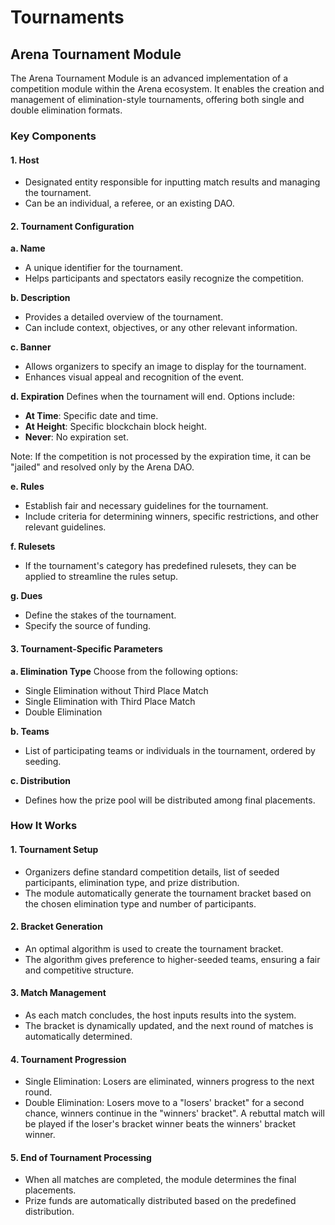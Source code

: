 # Tournaments

## Arena Tournament Module

The Arena Tournament Module is an advanced implementation of a competition module within the Arena ecosystem. It enables the creation and management of elimination-style tournaments, offering both single and double elimination formats.

### Key Components

#### 1. Host

* Designated entity responsible for inputting match results and managing the tournament.
* Can be an individual, a referee, or an existing DAO.

#### 2. Tournament Configuration

**a. Name**

* A unique identifier for the tournament.
* Helps participants and spectators easily recognize the competition.

**b. Description**

* Provides a detailed overview of the tournament.
* Can include context, objectives, or any other relevant information.

**c. Banner**

* Allows organizers to specify an image to display for the tournament.
* Enhances visual appeal and recognition of the event.

**d. Expiration** Defines when the tournament will end. Options include:

* **At Time**: Specific date and time.
* **At Height**: Specific blockchain block height.
* **Never**: No expiration set.

Note: If the competition is not processed by the expiration time, it can be "jailed" and resolved only by the Arena DAO.

**e. Rules**

* Establish fair and necessary guidelines for the tournament.
* Include criteria for determining winners, specific restrictions, and other relevant guidelines.

**f. Rulesets**

* If the tournament's category has predefined rulesets, they can be applied to streamline the rules setup.

**g. Dues**

* Define the stakes of the tournament.
* Specify the source of funding.

#### 3. Tournament-Specific Parameters

**a. Elimination Type** Choose from the following options:

* Single Elimination without Third Place Match
* Single Elimination with Third Place Match
* Double Elimination

**b. Teams**

* List of participating teams or individuals in the tournament, ordered by seeding.

**c. Distribution**

* Defines how the prize pool will be distributed among final placements.

### How It Works

#### 1. Tournament Setup

* Organizers define standard competition details, list of seeded participants, elimination type, and prize distribution.
* The module automatically generate the tournament bracket based on the chosen elimination type and number of participants.

#### 2. Bracket Generation

* An optimal algorithm is used to create the tournament bracket.
* The algorithm gives preference to higher-seeded teams, ensuring a fair and competitive structure.

#### 3. Match Management

* As each match concludes, the host inputs results into the system.
* The bracket is dynamically updated, and the next round of matches is automatically determined.

#### 4. Tournament Progression

* Single Elimination: Losers are eliminated, winners progress to the next round.
* Double Elimination: Losers move to a "losers' bracket" for a second chance, winners continue in the "winners' bracket". A rebuttal match will be played if the loser's bracket winner beats the winners' bracket winner.

#### 5. End of Tournament Processing

* When all matches are completed, the module determines the final placements.
* Prize funds are automatically distributed based on the predefined distribution.
